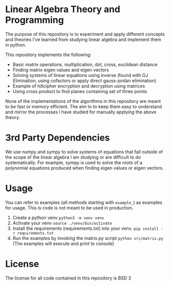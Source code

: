# Linear Algebra Theory and Programming
The purpose of this repository is to experiment and apply different concepts and theories I've learned from studying linear algebra and implement them in python.

This repository implements the following:
- Basic matrix operations. multiplication, dot, cross, euclidean distance
- Finding matrix eigen values and eigen vectors
- Solving systems of linear equations using inverse (found with GJ Elimination, using cofactors or apply direct gauss-jordan elimination)
- Example of hillcipher encryption and decryption using matrices
- Using cross product to find planes containing set of three points


None of the implementations of the algorithms in this repository are meant to be fast or memory efficient. The aim to to keep them easy to understand and mirror the processes I have studied for manually applying the above theory.

# 3rd Party Dependencies
We use numpy and sympy to solve systems of equations that fall outside of the scope of the linear algebra I am studying or are
difficult to do systematically. For example, sympy is used to solve the roots of a polynomial equations produced when finding eigen values or eigen vectors.

# Usage
You can refer to examples (all methods starting with `example_`) as examples for usage. This is code is not meant to be used in production.

1. Create a python venv `python3 -m venv venv`
2. Activate your venv `source ./venv/bin/activate`
3. Install the requirements (requirements.txt) into your venv. `pip install -r requirements.txt`
4. Run the examples by invoking the matrix.py script `python src/matrix.py` (The examples will execute and print to console)

# License
The license for all code contained in this repository is BSD 3